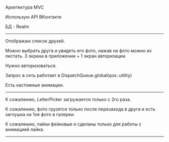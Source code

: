 Архетектура MVC

Использую API ВКонтакте

БД - Realm
_________________________________


Отображаю список друзей.

Можно выбрать друга и увидеть его фото, нажав на фото можно их листать. 3 экрана в приложении + 1 экран авторизации.

Нужно авторизоваться.

Запрос в сеть работает в DispatchQueue.global(qos:.utility)

Есть кастомные анимации.

_________________________________


К сожалению, LetterPicker загружается только с 2го раза.

К сожалению, фото грузятся только после перезахода в друга и есть заглушка на 1ое фото в галереи. 

К сожалению, лайки фейковые и сделаны только для работы с анимацией лайка.

_________________________________
